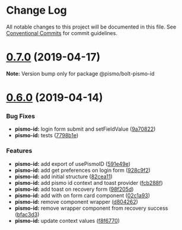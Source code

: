 # Change Log

All notable changes to this project will be documented in this file.
See [Conventional Commits](https://conventionalcommits.org) for commit guidelines.

# [0.7.0](https://github.com/pismo/bolt/compare/v0.6.0...v0.7.0) (2019-04-17)

**Note:** Version bump only for package @pismo/bolt-pismo-id





# [0.6.0](https://github.com/pismo/bolt/compare/v0.5.0...v0.6.0) (2019-04-14)


### Bug Fixes

* **pismo-id:** login form submit and setFieldValue ([9a70822](https://github.com/pismo/bolt/commit/9a70822))
* **pismo-id:** tests ([7798b1e](https://github.com/pismo/bolt/commit/7798b1e))


### Features

* **pismo-id:** add export of usePismoID ([591e49e](https://github.com/pismo/bolt/commit/591e49e))
* **pismo-id:** add get preferences on login form ([928c9f2](https://github.com/pismo/bolt/commit/928c9f2))
* **pismo-id:** add initial structure ([82cea11](https://github.com/pismo/bolt/commit/82cea11))
* **pismo-id:** add pismo id context and toast provider ([fcb288f](https://github.com/pismo/bolt/commit/fcb288f))
* **pismo-id:** add toast on recovery form ([98f205d](https://github.com/pismo/bolt/commit/98f205d))
* **pismo-id:** add with on form card component ([02c1a93](https://github.com/pismo/bolt/commit/02c1a93))
* **pismo-id:** remove component wrapper ([d804262](https://github.com/pismo/bolt/commit/d804262))
* **pismo-id:** remove wrapper component from recovery success ([bfac3d3](https://github.com/pismo/bolt/commit/bfac3d3))
* **pismo-id:** update context values ([f8f6770](https://github.com/pismo/bolt/commit/f8f6770))
